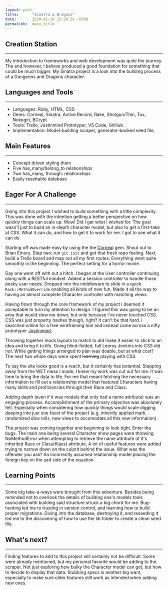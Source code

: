 ```yaml
---
layout: post
title:      "Sinatra & Dragons"
date:       2020-01-19 23:29:26 -0500
permalink:  main_title
---
```



## Creation Station
___
My introduction to frameworks and web development was quite the journey. The end however, I believe produced a good foundation for something that could be much bigger. My Sinatra project is a look into the building process of a Dungeons and Dragons character.


## Languages and Tools
___
* Languages: Ruby, HTML, CSS
*  Gems: Corneal, Sinatra, Active Record, Rake, Shotgun/Thin, Tux, Nokogiri, BCrypt
*  Tools: Trello, Justinmind Prototyper, VS Code, GitHub
*  Implementation: Model-building scraper, generator-backed seed file, 


## Main Features
___
* Concept driven styling them
* Five has_many/belong_to relationships
* Two has_many, through: relationships
* Easily resettable database

## Eager For A Challenge
___
Going into this project I wished to build something  with a little complexity. This was done with the intention getting a better perspective on how quickly things can scale up. Wow! Did I  get what I wished for. The goal wasn't just to build an in-depth character model, but also to get a first-take at CSS. What it can do, and how to get it to work for me. I got to see what it can do.

Starting off was made easy by using the the [Corneal](https://github.com/thebrianemory/corneal/) gem. Shout out to Brian Emory. Step two: run `git init` and get that fresh repo feeling. Next, build a Trello board and map out all my first routes. Everything went quite smoothly in the beginning. The perfect setting for a horror movie.

Day one went off with out a hitch. I began at the User controller continuing along with a RESTful mindset. Added a session controller to handle those pesky user needs. Dropped into the middleware to slide in a quick `Rack::MethodOverride` enabling all kinds of new fun. Made it all the way to having an almost complete Character controller with matching views.

Having flown through the core framework of my project I deemed it acceptable to turn my attention to design. I figured this was going to be an area that would slow me down, but only because I've never touched CSS. CSS was just property hashes though, right? It can't be that hard. I searched online for a free wireframing tool and instead came across a nifty prototyper [Justinmind](https://www.justinmind.com/).

Throwing together mock layouts to match to *did* make it easier to stick to an idea and bring it to life. Going blind-folded, full Leeroy Jenkins into CSS did *not*. While getting things arranged to plan was doable, but at what cost?  The next *two* whole days were spent ~~learning~~ playing with CSS.

To say the site looks good is a reach, but it certainly has potential. Stepping away from the WET mess I made, I knew my work was cut out for me. It was time to bring the data to life. For me that meant fetching the necessary information to fill out a relationship model that featured Characters having many skills and proficiencies through their Race and Class.

Adding depth (even if it was models that only had a name attribute) was an engaging process. Accomplishment of the primary objective was absolutely felt. Especially when considering how quickly things would scale digging deeping into just one facet of the project (e.g. inheritly applied math, randomized dice rolls, new views to accomodate all this new information).

The project was coming together and beginning to look tight. Enter the bugs. The main one being several Character show pages were throwing NoMethodError when attempting to retrieve the name attribute of it's inherited Race or Class(Klass) attribute. A lot of useful features were added trying to narrow down on the culprit behind the issue. What was the offender you ask? An incorrectly assumed relationship model placing the foreign key on the sad side of the equation.

## Learning Points
___
Some big take-a-ways were brought from this adventure. Besides being reminded not to overlook the details of building one's models tools associated with building said structure struck a big chord for me. Bug-hunting led me to trusting in version control, and learning how to build proper migrations. Diving into the database, destroying it, and reseeding it led me to the discovering of how to use the lib folder to create a clean seed file.

## What's next?
___
Finding features to add to this project will certainly not be difficult. Some were already mentioned, but my personal favorite would be adding to the scraper. Not just exploring how bulky the Character model can get, but how to decide to display that data. Stubbing specs is another big want, especially to make sure older features still work as intended when adding new ones.
